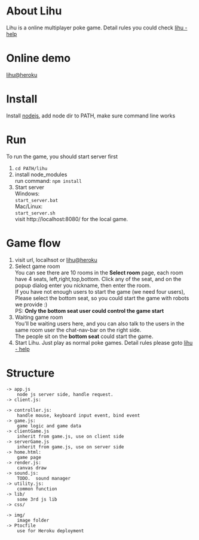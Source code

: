 # About Lihu
Lihu is a online multiplayer poke game. Detail rules you could check [lihu - help](http://lihu.herokuapp.com/help.htm)  

# Online demo
[lihu@heroku](http://lihu.herokuapp.com/)

# Install
Install [nodejs](http://nodejs.org/), add node dir to PATH, make sure command line works

# Run
To run the game, you should start server first

1. `cd PATH/lihu`  
2. install node_modules  
run command: `npm install`  
3. Start server  
Windows:  
`start_server.bat`    
Mac/Linux:  
`start_server.sh`  
visit http://localhost:8080/ for the local game.

# Game flow
1. visit url, localhsot or [lihu@heroku](http://lihu.herokuapp.com/)
2. Select game room  
You can see there are 10 rooms in the **Select room** page, each room have 4 seats, left,right,top,bottom. Click any of the seat, and on the popup dialog enter you nickname, then enter the room.  
If you have not enough users to start the game (we need four users), Please select the bottom seat, so you could start the game with 
robots we provide :)  
PS: **Only the bottom seat user could control the game start**  
3. Waiting game room  
You'll be waiting users here, and you can also talk to the users in the same room user the chat-nav-bar on the right side.  
The people sit on the **bottom seat** could start the game.  
4. Start Lihu.
Just play as normal poke games. Detail rules please goto [lihu - help](http://lihu.herokuapp.com/help.htm)  


# Structure

	-> app.js
		node js server side, handle request.
	-> client.js:

	-> controller.js:
		handle mouse, keyboard input event, bind event
	-> game.js:
		game logic and game data
	-> clientGame.js
		inherit from game.js, use on client side
	-> serverGame.js
		inherit from game.js, use on server side
	-> home.html:
		game page
	-> render.js:
		canvas draw
	-> sound.js:
		TODO.  sound manager
	-> utility.js:
		common function
	-> lib/
		some 3rd js lib
	-> css/

	-> img/
		image folder
	-> Ptocfile
		use for Heroku deployment



